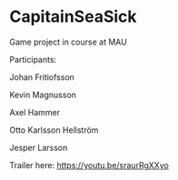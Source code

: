 # CapitainSeaSick

Game project in course at MAU

Participants:

Johan Fritiofsson

Kevin Magnusson

Axel Hammer

Otto Karlsson Hellström

Jesper Larsson


Trailer here: https://youtu.be/sraurRgXXyo
